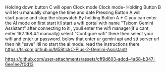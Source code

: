 Holding down button C will open Clock mode
Clock mode- Holding Button B will let u manually change the time and date
Pressing Button A will start,pause and stop the stopwatch
By holding Button A + C you can enter the AI mode
on first start itll start a wifi portal with name "Tsixom Gemini Assistant"
after connecting to it , youll enter the wifi manager(if u cant, enter 192.168.4.1 manually)
select "Configure wifi" there then select your wifi and enter ur password. below that enter ur gemini api and stt server url then hit "save"
itll no start the ai mode. read the instructions there
https://tsixom.github.io/M5StickC-Plus-2-Gemini-Assistant/


https://github.com/user-attachments/assets/cff9d603-adcd-4a68-b347-6ee1ee7f0d13

